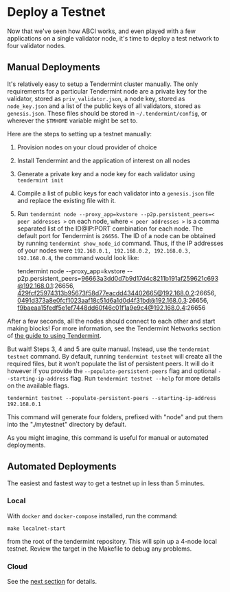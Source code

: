 # Deploy a Testnet

Now that we've seen how ABCI works, and even played with a few
applications on a single validator node, it's time to deploy a test
network to four validator nodes.

## Manual Deployments

It's relatively easy to setup a Tendermint cluster manually. The only
requirements for a particular Tendermint node are a private key for the
validator, stored as `priv_validator.json`, a node key, stored as
`node_key.json` and a list of the public keys of all validators, stored
as `genesis.json`. These files should be stored in
`~/.tendermint/config`, or wherever the `$TMHOME` variable might be set
to.

Here are the steps to setting up a testnet manually:

1)  Provision nodes on your cloud provider of choice
2)  Install Tendermint and the application of interest on all nodes
3)  Generate a private key and a node key for each validator using
    `tendermint init`
4)  Compile a list of public keys for each validator into a
    `genesis.json` file and replace the existing file with it.
5)  Run
    `tendermint node --proxy_app=kvstore --p2p.persistent_peers=< peer
    addresses >` on each node, where `< peer addresses >` is a comma separated
    list of the ID@IP:PORT combination for each node. The default port for
    Tendermint is `26656`. The ID of a node can be obtained by running
    `tendermint show_node_id` command. Thus, if the IP addresses of your nodes
    were `192.168.0.1, 192.168.0.2, 192.168.0.3, 192.168.0.4`, the command
    would look like:


    tendermint node --proxy_app=kvstore --p2p.persistent_peers=96663a3dd0d7b9d17d4c8211b191af259621c693@192.168.0.1:26656, 429fcf25974313b95673f58d77eacdd434402665@192.168.0.2:26656, 0491d373a8e0fcf1023aaf18c51d6a1d0d4f31bd@192.168.0.3:26656, f9baeaa15fedf5e1ef7448dd60f46c01f1a9e9c4@192.168.0.4:26656

After a few seconds, all the nodes should connect to each other and
start making blocks! For more information, see the Tendermint Networks
section of [the guide to using Tendermint](./using-tendermint.md).

But wait! Steps 3, 4 and 5 are quite manual. Instead, use the `tendermint
testnet` command. By default, running `tendermint testnet` will create all the
required files, but it won't populate the list of persistent peers. It will do
it however if you provide the `--populate-persistent-peers` flag and optional
`--starting-ip-address` flag. Run `tendermint testnet --help` for more details
on the available flags.

```
tendermint testnet --populate-persistent-peers --starting-ip-address 192.168.0.1
```

This command will generate four folders, prefixed with "node" and put them into
the "./mytestnet" directory by default.

As you might imagine, this command is useful for manual or automated
deployments.

## Automated Deployments

The easiest and fastest way to get a testnet up in less than 5 minutes.

### Local

With `docker` and `docker-compose` installed, run the command:

    make localnet-start

from the root of the tendermint repository. This will spin up a 4-node
local testnet. Review the target in the Makefile to debug any problems.

### Cloud

See the [next section](./terraform-and-ansible.html) for details.

